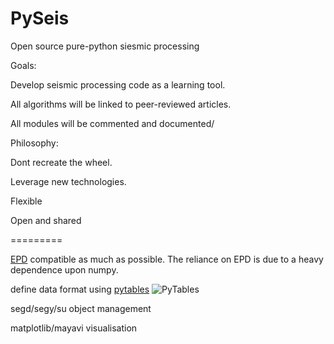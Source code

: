 PySeis
======

Open source pure-python siesmic processing

Goals:

Develop seismic processing code as a learning tool. 

All algorithms will be linked to peer-reviewed articles.

All modules will be commented and documented/

Philosophy:

Dont recreate the wheel. 

Leverage new technologies.

Flexible

Open and shared

=========

[EPD](https://www.enthought.com/products/epd/free/) compatible as much as possible.  The reliance on EPD is due to a heavy dependence upon numpy.

define data format using [pytables](http://www.pytables.org/) ![PyTables](http://www.pytables.org/moin/PyTables?action=AttachFile&do=get&target=pytables-powered.png)

segd/segy/su object management

matplotlib/mayavi visualisation